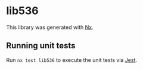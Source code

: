 # lib536

This library was generated with [Nx](https://nx.dev).

## Running unit tests

Run `nx test lib536` to execute the unit tests via [Jest](https://jestjs.io).
